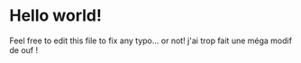 # Hello world!

Feel free to edit this file to fix any typo... or not!
j'ai trop fait une méga modif de ouf !
